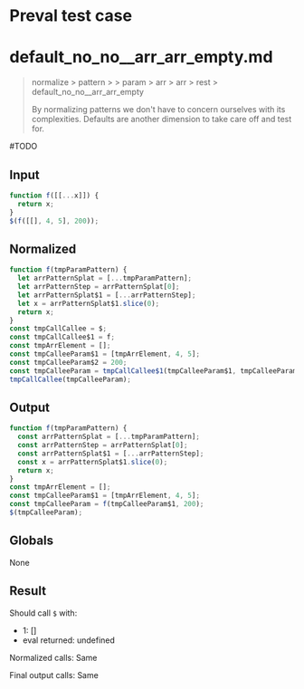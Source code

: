 # Preval test case

# default_no_no__arr_arr_empty.md

> normalize > pattern >  > param > arr > arr > rest > default_no_no__arr_arr_empty
>
> By normalizing patterns we don't have to concern ourselves with its complexities. Defaults are another dimension to take care off and test for.

#TODO

## Input

`````js filename=intro
function f([[...x]]) {
  return x;
}
$(f([[], 4, 5], 200));
`````

## Normalized

`````js filename=intro
function f(tmpParamPattern) {
  let arrPatternSplat = [...tmpParamPattern];
  let arrPatternStep = arrPatternSplat[0];
  let arrPatternSplat$1 = [...arrPatternStep];
  let x = arrPatternSplat$1.slice(0);
  return x;
}
const tmpCallCallee = $;
const tmpCallCallee$1 = f;
const tmpArrElement = [];
const tmpCalleeParam$1 = [tmpArrElement, 4, 5];
const tmpCalleeParam$2 = 200;
const tmpCalleeParam = tmpCallCallee$1(tmpCalleeParam$1, tmpCalleeParam$2);
tmpCallCallee(tmpCalleeParam);
`````

## Output

`````js filename=intro
function f(tmpParamPattern) {
  const arrPatternSplat = [...tmpParamPattern];
  const arrPatternStep = arrPatternSplat[0];
  const arrPatternSplat$1 = [...arrPatternStep];
  const x = arrPatternSplat$1.slice(0);
  return x;
}
const tmpArrElement = [];
const tmpCalleeParam$1 = [tmpArrElement, 4, 5];
const tmpCalleeParam = f(tmpCalleeParam$1, 200);
$(tmpCalleeParam);
`````

## Globals

None

## Result

Should call `$` with:
 - 1: []
 - eval returned: undefined

Normalized calls: Same

Final output calls: Same
